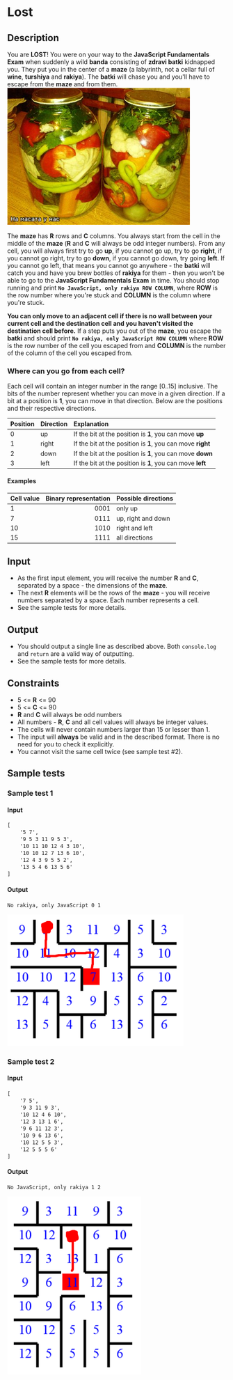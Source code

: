 # Lost

## Description

You are **LOST**! You were on your way to the **JavaScript Fundamentals Exam** when suddenly a wild **banda** consisting of **zdravi batki** kidnapped you.
They put you in the center of a **maze** (a labyrinth, not a cellar full of **wine**, **turshiya** and **rakiya**). The **batki** will chase you and you'll have to escape from the **maze** and from them.
![turshiya](imgs/turshiya.jpg)

The **maze** has **R** rows and **C** columns. You always start from the cell in the middle of the **maze** (**R** and **C** will always be odd integer numbers).
From any cell, you will always first try to go **up**, if you cannot go up, try to go **right**, if you cannot go right, try to go **down**, if you cannot go down, try going **left**.
If you cannot go left, that means you cannot go anywhere - the **batki** will catch you and have you brew bottles of **rakiya** for them - then you won't be able to go to the **JavaScript Fundamentals Exam** in time.
You should stop running and print **`No JavaScript, only rakiya ROW COLUMN`**, where **ROW** is the row number where you're stuck and **COLUMN** is the column where you're stuck.

**You can only move to an adjacent cell if there is no wall between your current cell and the destination cell and you haven't visited the destination cell before.**
If a step puts you out of the **maze**, you escape the **batki** and should print **`No rakiya, only JavaScript ROW COLUMN`** where **ROW** is the row number of the cell you escaped from and **COLUMN** is the number of the column of the cell you escaped from.

### Where can you go from each cell?

Each cell will contain an integer number in the range [0..15] inclusive. The bits of the number represent whether you can move in a given direction.
If a bit at a position is **1**, you can move in that direction. Below are the positions and their respective directions.

| Position | Direction | Explanation |
| :--- | :--- | :--- |
| 0 | up | If the bit at the position is **1**, you can move **up** |
| 1 | right | If the bit at the position is **1**, you can move **right** |
| 2 | down | If the bit at the position is **1**, you can move **down** |
| 3 | left | If the bit at the position is **1**, you can move **left** |

#### Examples

| Cell value | Binary representation | Possible directions |
| :--- | ---: | :--- |
| 1 | 0001 | only up |
| 7 | 0111 | up, right and down |
| 10 | 1010 | right and left |
| 15 | 1111 | all directions |

## Input

* As the first input element, you will receive the number **R** and **C**, separated by a space - the dimensions of the **maze**.
* The next **R** elements will be the rows of the **maze** - you will receive numbers separated by a space. Each number represents a cell.
* See the sample tests for more details.

## Output

* You should output a single line as described above. Both `console.log` and `return` are a valid way of outputting.
* See the sample tests for more details.

## Constraints

* 5 <= **R** <= 90
* 5 <= **C** <= 90
* **R** and **C** will always be odd numbers
* All numbers - **R**, **C** and all cell values will always be integer values.
* The cells will never contain numbers larger than 15 or lesser than 1.
* The input will **always** be valid and in the described format. There is no need for you to check it explicitly.
* You cannot visit the same cell twice (see sample test #2).

## Sample tests

### Sample test 1

#### Input

```
[
    '5 7',
    '9 5 3 11 9 5 3',
    '10 11 10 12 4 3 10',
    '10 10 12 7 13 6 10',
    '12 4 3 9 5 5 2',
    '13 5 4 6 13 5 6'
]
```

#### Output

```
No rakiya, only JavaScript 0 1
```

![Example-1](imgs/start-1.png)
### Sample test 2

#### Input

```
[
    '7 5',
    '9 3 11 9 3',
    '10 12 4 6 10',
    '12 3 13 1 6',
    '9 6 11 12 3',
    '10 9 6 13 6',
    '10 12 5 5 3',
    '12 5 5 5 6'
]
```

#### Output

```
No JavaScript, only rakiya 1 2
```

![Example-2](imgs/start-2.png)
